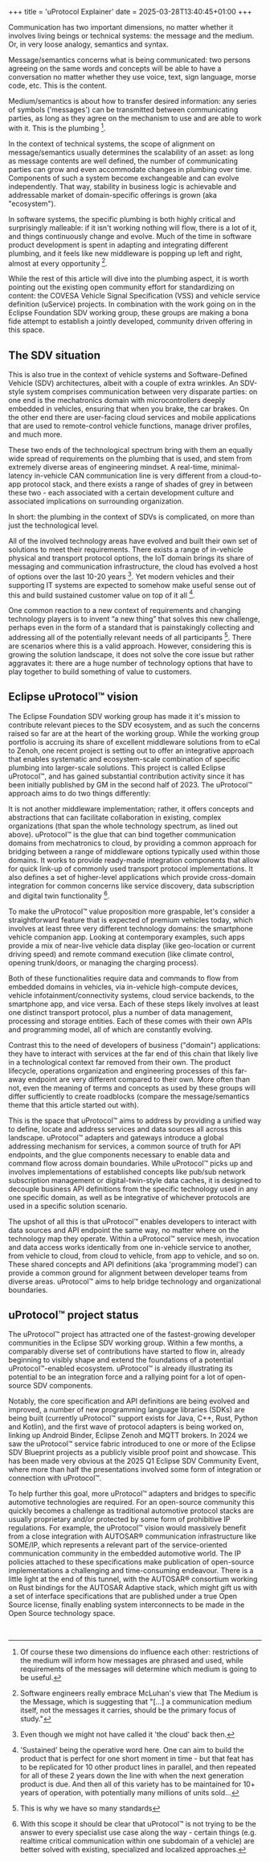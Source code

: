 +++
title = 'uProtocol Explainer'
date = 2025-03-28T13:40:45+01:00
+++

Communication has two important dimensions, no matter whether it involves living beings or technical systems: the message and the medium. Or, in very loose analogy, semantics and syntax.

Message/semantics concerns what is being communicated: two persons agreeing on the same words and concepts will be able to have a conversation no matter whether they use voice, text, sign language, morse code, etc. This is the content.

Medium/semantics is about how to transfer desired information: any series of symbols ('messages') can be transmitted between communicating parties, as long as they agree on the mechanism to use and are able to work with it. This is the plumbing [^1].

In the context of technical systems, the scope of alignment on message/semantics usually determines the scalability of an asset: as long as message contents are well defined, the number of communicating parties can grow and even accommodate changes in plumbing over time. Components of such a system become exchangeable and can evolve independently. That way, stability in business logic is achievable and addressable market of domain-specific offerings is grown (aka "ecosystem").

In software systems, the specific plumbing is both highly critical and surprisingly malleable: if it isn't working nothing will flow, there is a lot of it, and things continuously change and evolve. Much of the time in software product development is spent in adapting and integrating different plumbing, and it feels like new middleware is popping up left and right, almost at every opportunity [^2].

While the rest of this article will dive into the plumbing aspect, it is worth pointing out the existing open community effort for standardizing on content: the COVESA Vehicle Signal Specification (VSS) and vehicle service definition (uService) projects. In combination with the work going on in the Eclipse Foundation SDV working group, these groups are making a bona fide attempt to establish a jointly developed, community driven offering in this space.

## The SDV situation

This is also true in the context of vehicle systems and Software-Defined Vehicle (SDV) architectures, albeit with a couple of extra wrinkles. An SDV-style system comprises communication between very disparate parties: on one end is the mechatronics domain with microcontrollers deeply embedded in vehicles, ensuring that when you brake, the car brakes. On the other end there are user-facing cloud services and mobile applications that are used to remote-control vehicle functions, manage driver profiles, and much more.

These two ends of the technological spectrum bring with them an equally wide spread of requirements on the plumbing that is used, and stem from extremely diverse areas of engineering mindset. A real-time, minimal-latency in-vehicle CAN communication line is very different from a cloud-to-app protocol stack, and there exists a range of shades of grey in between these two - each associated with a certain development culture and associated implications on surrounding organization.

In short: the plumbing in the context of SDVs is complicated, on more than just the technological level.

All of the involved technology areas have evolved and built their own set of solutions to meet their requirements. There exists a range of in-vehicle physical and transport protocol options, the IoT domain brings its share of messaging and communication infrastructure, the cloud has evolved a host of options over the last 10-20 years [^3]. Yet modern vehicles and their supporting IT systems are expected to somehow make useful sense out of this and build sustained customer value on top of it all [^4].

One common reaction to a new context of requirements and changing technology players is to invent “a new thing” that solves this new challenge, perhaps even in the form of a standard that is painstakingly collecting and addressing all of the potentially relevant needs of all participants [^5]. There are scenarios where this is a valid approach. However, considering this is growing the solution landscape, it does not solve the core issue but rather aggravates it: there are a huge number of technology options that have to play together to build something of value to customers.

## Eclipse uProtocol&trade; vision

The Eclipse Foundation SDV working group has made it it's mission to contribute relevant pieces to the SDV ecosystem, and as such the concerns raised so far are at the heart of the working group. While the working group portfolio is accruing its share of excellent middleware solutions from to eCal to Zenoh, one recent project is setting out to offer an integrative approach that enables systematic and ecosystem-scale combination of specific plumbing into larger-scale solutions. This project is called Eclipse uProtocol&trade;, and has gained substantial contribution activity since it has been initially published by GM in the second half of 2023. The uProtocol&trade; approach aims to do two things differently:

It is not another middleware implementation; rather, it offers concepts and abstractions that can facilitate collaboration in existing, complex organizations (that span the whole technology spectrum, as lined out above). uProtocol&trade; is the glue that can bind together communication domains from mechatronics to cloud, by providing a common approach for bridging between a range of middleware options typically used within those domains. It works to provide ready-made integration components that allow for quick link-up of commonly used transport protocol implementations. It also defines a set of higher-level applications which provide cross-domain integration for common concerns like service discovery, data subscription and digital twin functionality [^6].

To make the uProtocol&trade; value proposition more graspable, let's consider a straightforward feature that is expected of premium vehicles today, which involves at least three very different technology domains: the smartphone vehicle companion app. Looking at contemporary examples, such apps provide a mix of near-live vehicle data display (like geo-location or current driving speed) and remote command execution (like climate control, opening trunk/doors, or managing the charging process).

Both of these functionalities require data and commands to flow from embedded domains in vehicles, via in-vehicle high-compute devices, vehicle infotainment/connectivity systems, cloud service backends, to the smartphone app, and vice versa. Each of these steps likely involves at least one distinct transport protocol, plus a number of data management, processing and storage entities. Each of these comes with their own APIs and programming model, all of which are constantly evolving.

Contrast this to the need of developers of business ("domain") applications: they have to interact with services at the far end of this chain that likely live in a technological context far removed from their own. The product lifecycle, operations organization and engineering processes of this far-away endpoint are very different compared to their own. More often than not, even the meaning of terms and concepts as used by these groups will differ sufficiently to create roadblocks (compare the message/semantics theme that this article started out with).

This is the space that uProtocol&trade; aims to address by providing a unified way to define, locate and address services and data sources all across this landscape. uProtocol&trade; adapters and gateways introduce a global addressing mechanism for services, a common source of truth for API endpoints, and the glue components necessary to enable data and command flow across domain boundaries. While uProtocol&trade; picks up and involves implementations of established concepts like pub/sub network subscription management or digital-twin-style data caches, it is designed to decouple business API definitions from the specific technology used in any one specific domain, as well as be integrative of whichever protocols are used in a specific solution scenario.

The upshot of all this is that uProtocol&trade; enables developers to interact with data sources and API endpoint the same way, no matter where on the technology map they operate. Within a uProtocol&trade; service mesh, invocation and data access works identically from one in-vehicle service to another, from vehicle to cloud, from cloud to vehicle, from app to vehicle, and so on. These shared concepts and API definitions (aka 'programming model') can provide a common ground for alignment between developer teams from diverse areas. uProtocol&trade; aims to help bridge technology and organizational boundaries.

## uProtocol&trade; project status

The uProtocol&trade; project has attracted one of the fastest-growing developer communities in the Eclipse SDV working group. Within a few months, a comparably diverse set of contributions have started to flow in, already beginning to visibly shape and extend the foundations of a potential uProtocol&trade;-enabled ecosystem. uProtocol&trade; is already illustrating its potential to be an integration force and a rallying point for a lot of open-source SDV components.

Notably, the core specification and API definitions are being evolved and improved, a number of new programming language libraries (SDKs) are being built (currently uProtocol&trade; support exists for Java, C++, Rust, Python and Kotlin), and the first wave of protocol adapters is being worked on, linking up Android Binder, Eclipse Zenoh and MQTT brokers. In 2024 we saw the uProtocol&trade; service fabric introduced to one or more of the Eclipse SDV Blueprint projects as a publicly visible proof point and showcase. This has been made very obvious at the 2025 Q1 Eclipse SDV Community Event, where more than half the presentations involved some form of integration or connection with uProtocol&trade;.

To help further this goal, more uProtocol&trade; adapters and bridges to specific automotive technologies are required. For an open-source community this quickly becomes a challenge as traditional automotive protocol stacks are usually proprietary and/or protected by some form of prohibitive IP regulations. For example, the uProtocol&trade; vision would massively benefit from a close integration with AUTOSAR® communication infrastructure like SOME/IP, which represents a relevant part of the service-oriented communication community in the embedded automotive world. The IP policies attached to these specifications make publication of open-source implementations a challenging and time-consuming endeavour. There is a little light at the end of this tunnel, with the AUTOSAR® consortium working on Rust bindings for the AUTOSAR Adaptive stack, which might gift us with a set of interface specifications that are published under a true Open Source license, finally enabling system interconnects to be made in the Open Source technology space.

[^1]: Of course these two dimensions do influence each other: restrictions of the medium will inform how messages are phrased and used, while requirements of the messages will determine which medium is going to be useful.

[^2]: Software engineers really embrace McLuhan's view that The Medium is the Message, which is suggesting that "[...] a communication medium itself, not the messages it carries, should be the primary focus of study."

[^3]: Even though we might not have called it 'the cloud' back then.

[^4]: 'Sustained' being the operative word here. One can aim to build the product that is perfect for one short moment in time - but that feat has to be replicated for 10 other product lines in parallel, and then repeated for all of these 2 years down the line with when the next generation product is due. And then all of this variety has to be maintained for 10+ years of operation, with potentially many millions of units sold...

[^5]: This is why we have so many standards

[^6]: With this scope it should be clear that uProtocol&trade; is not trying to be the answer to every specialist use case along the way - certain things (e.g. realtime critical communication within one subdomain of a vehicle) are better solved with existing, specialized and localized approaches.

&nbsp;
